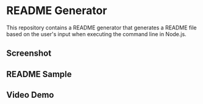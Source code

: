 # README Generator

This repository contains a README generator that generates a README file based on the user's input when executing the command line in Node.js.

## Screenshot

## README Sample

## Video Demo
